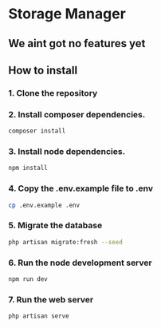 # Storage Manager

## We aint got no features yet

## How to install

### 1. Clone the repository
### 2. Install composer dependencies.
```bash
composer install
```
### 3. Install node dependencies.
```bash
npm install
```
### 4. Copy the .env.example file to .env
```bash
cp .env.example .env
```
### 5. Migrate the database
```bash
php artisan migrate:fresh --seed
```
### 6. Run the node development server
```bash
npm run dev
```
### 7. Run the web server
```bash
php artisan serve
```
